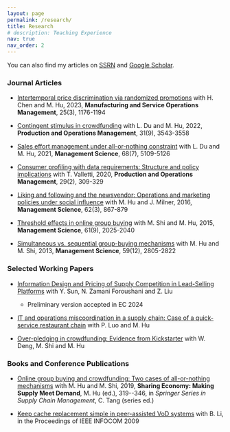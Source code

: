 ```yaml
---
layout: page
permalink: /research/
title: Research
# description: Teaching Experience
nav: true
nav_order: 2
---
```

You can also find my articles on [SSRN](https://papers.ssrn.com/sol3/cf_dev/AbsByAuth.cfm?per_id=1671980) and [Google Scholar](https://scholar.google.com/citations?user=YoOys2oAAAAJ&hl=en).

### Journal Articles
* [Intertemporal price discrimination via randomized promotions](https://papers.ssrn.com/sol3/papers.cfm?abstract_id=3223844) with H. Chen and M. Hu, 2023, **Manufacturing and Service Operations Management**, 25(3), 1176-1194

* [Contingent stimulus in crowdfunding](https://papers.ssrn.com/sol3/papers.cfm?abstract_id=2925962) with L. Du and M. Hu, 2022, **Production and Operations Management**, 31(9), 3543-3558

* [Sales effort management under all-or-nothing constraint](https://papers.ssrn.com/sol3/papers.cfm?abstract_id=3506499) with L. Du and M. Hu, 2021, **Management Science**, 68(7), 5109-5126

* [Consumer profiling with data requirements: Structure and policy implications](https://papers.ssrn.com/sol3/papers.cfm?abstract_id=2760276) with T. Valletti, 2020, **Production and Operations Management**, 29(2), 309-329

* [Liking and following and the newsvendor: Operations and marketing policies under social influence](https://papers.ssrn.com/sol3/papers.cfm?abstract_id=2292787) with M. Hu and J. Milner, 2016, **Management Science**, 62(3), 867-879

* [Threshold effects in online group buying](https://papers.ssrn.com/sol3/papers.cfm?abstract_id=2176554) with M. Shi and M. Hu, 2015, **Management Science**, 61(9), 2025-2040

* [Simultaneous vs. sequential group-buying mechanisms](https://papers.ssrn.com/sol3/papers.cfm?abstract_id=1862465) with M. Hu and M. Shi, 2013, **Management Science**, 59(12), 2805-2822

### Selected Working Papers
* [Information Design and Pricing of Supply Competition in Lead-Selling Platforms](https://papers.ssrn.com/sol3/papers.cfm?abstract_id=4872681) with Y. Sun, N. Zamani Foroushani and Z. Liu
    * Preliminary version accepted in EC 2024

* [IT and operations miscoordination in a supply chain: Case of a quick-service restaurant chain](https://papers.ssrn.com/sol3/papers.cfm?abstract_id=4666841) with P. Luo and M. Hu

* [Over-pledging in crowdfunding: Evidence from Kickstarter](https://papers.ssrn.com/sol3/papers.cfm?abstract_id=3677790) with W. Deng, M. Shi and M. Hu

### Books and Conference Publications
* [Online group buying and crowdfunding: Two cases of all-or-nothing mechanisms](https://link.springer.com/chapter/10.1007/978-3-030-01863-4_14) with M. Hu and M. Shi, 2019, **Sharing Economy: Making Supply Meet Demand**, M. Hu (ed.), 319--346, in *Springer Series in Supply Chain Management*, C. Tang (series ed.)

* [Keep cache replacement simple in peer-assisted VoD systems](https://ieeexplore.ieee.org/document/5062193) with B. Li, in the Proceedings of IEEE INFOCOM 2009
